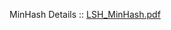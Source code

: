 MinHash Details :: [LSH_MinHash.pdf](https://github.com/RamanGupta16/LSH/blob/main/docs/LSH_MinHash.pdf)
